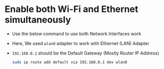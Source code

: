# Enable both Wi-Fi and Ethernet simultaneously

+ Use the below command to use both Network Interfaces work
+ Here, We used `wlan0` adapter to work with Ethernet (LAN) Adapter
+ `192.168.0.1` should be the Default Gateway (Mostly Router IP Address)

    ```bash
    sudo ip route add default via 192.168.0.1 dev wlan0
    ```
